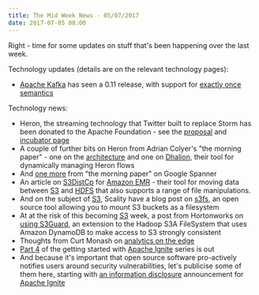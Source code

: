 ```yaml
---
title: The Mid Week News - 05/07/2017
date: 2017-07-05 08:00
---
```

Right - time for some updates on stuff that's been happening over the last week.
<!--more-->

Technology updates (details are on the relevant technology pages):

* [Apache Kafka](/technologies/apache-kafka) has seen a 0.11 release, with support for [exactly once semantics](https://www.confluent.io/blog/exactly-once-semantics-are-possible-heres-how-apache-kafka-does-it/)

Technology news:

* Heron, the streaming technology that Twitter built to replace Storm has been donated to the Apache Foundation - see the [proposal](https://wiki.apache.org/incubator/HeronProposal) and [incubator page](http://incubator.apache.org/projects/heron)
* A couple of further bits on Heron from Adrian Colyer's "the morning paper" - one on the [architecture](https://blog.acolyer.org/2017/06/29/twitter-heron-towards-extensible-streaming-engines/) and one on [Dhalion](https://blog.acolyer.org/2017/06/30/dhalion-self-regulating-stream-processing-in-heron/), their tool for dynamically managing Heron flows
* And [one more](https://blog.acolyer.org/2017/07/03/spanner-becoming-a-sql-system/) from "the morning paper" on Google Spanner
* An article on [S3DistCp](https://aws.amazon.com/blogs/big-data/seven-tips-for-using-s3distcp-on-amazon-emr-to-move-data-efficiently-between-hdfs-and-amazon-s3/) for [Amazon EMR](/technologies/amazon-emr/) - their tool for moving data between [S3](/technologies/amazon-s3/) and [HDFS](/technologies/apache-hadoop/hdfs/) that also supports a range of file manipulations.
* And on the subject of [S3](/technologies/amazon-s3/), Scality have a blog post on [s3fs](http://www.scality.com/blog/ever-wanted-filesystem-s3-store/), an open source tool allowing you to mount S3 buckets as a filesystem
* At at the risk of this becoming [S3](/technologies/amazon-s3/) week, a post from Hortonworks on [using S3Guard](https://hortonworks.com/blog/s3guard-amazon-s3-consistency/), an extension to the Hadoop S3A FileSystem that uses Amazon DynamoDB to make access to S3 strongly consistent
* Thoughts from Curt Monash on [analytics on the edge](http://www.dbms2.com/2017/06/30/analytics-on-the-edge/)
* [Part 4](https://www.gridgain.com/resources/blog/getting-started-apacher-ignitetm-part-4) of the getting started with [Apache Ignite](/technologies/apache-ignite) series is out
* And because it's important that open source software pro-actively notifies users around security vulnerabilities, let's publicise some of them here, starting with [an information disclosure](http://mail-archives.apache.org/mod_mbox/www-announce/201706.mbox/%3CC6768663-E7C6-48CC-A480-400218F23486%40apache.org%3E) announcement for [Apache Ignite](/technologies/apache-ignite)
